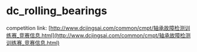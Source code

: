 # dc_rolling_bearings


competition link: 
[http://www.dcjingsai.com/common/cmpt/轴承故障检测训练赛_竞赛信息.html](http://www.dcjingsai.com/common/cmpt/轴承故障检测训练赛_竞赛信息.html)